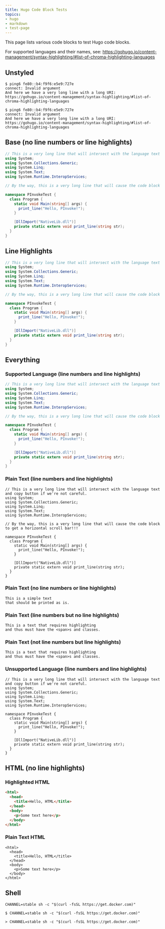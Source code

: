 ```yaml
---
title: Hugo Code Block Tests
topics:
- hugo
- markdown
- test-page
---
```


This page lists various code blocks to test Hugo code blocks.

For supported languages and their names, see: <https://gohugo.io/content-management/syntax-highlighting/#list-of-chroma-highlighting-languages>

## Unstyled

    $ ping6 fe80::b4:f9f6:e5e9:727e
    connect: Invalid argument
    And here we have a very long line with a long URI: https://gohugo.io/content-management/syntax-highlighting/#list-of-chroma-highlighting-languages

```
$ ping6 fe80::b4:f9f6:e5e9:727e
connect: Invalid argument
And here we have a very long line with a long URI: https://gohugo.io/content-management/syntax-highlighting/#list-of-chroma-highlighting-languages
```

## Base (no line numbers or line highlights)

```c#
// This is a very long line that will intersect with the language text and copy button if we're not careful.
using System;
using System.Collections.Generic;
using System.Linq;
using System.Text;
using System.Runtime.InteropServices;

// By the way, this is a very long line that will cause the code block to get a horizontal scroll bar!!!

namespace PInvokeTest {
  class Program {
    static void Main(string[] args) {
      print_line("Hello, PInvoke!");
    }

    [DllImport("NativeLib.dll")]
    private static extern void print_line(string str);
  }
}
```

## Line Highlights

```c# {hl_lines="1 6 8 13 16 17"}
// This is a very long line that will intersect with the language text and copy button if we're not careful.
using System;
using System.Collections.Generic;
using System.Linq;
using System.Text;
using System.Runtime.InteropServices;

// By the way, this is a very long line that will cause the code block to get a horizontal scroll bar!!!

namespace PInvokeTest {
  class Program {
    static void Main(string[] args) {
      print_line("Hello, PInvoke!");
    }

    [DllImport("NativeLib.dll")]
    private static extern void print_line(string str);
  }
}
```

## Everything

### Supported Language (line numbers and line highlights)

```c# {lineNos=true,hl_lines="1 6 8 13 16 17"}
// This is a very long line that will intersect with the language text and copy button if we're not careful.
using System;
using System.Collections.Generic;
using System.Linq;
using System.Text;
using System.Runtime.InteropServices;

// By the way, this is a very long line that will cause the code block to get a horizontal scroll bar!!!

namespace PInvokeTest {
  class Program {
    static void Main(string[] args) {
      print_line("Hello, PInvoke!");
    }

    [DllImport("NativeLib.dll")]
    private static extern void print_line(string str);
  }
}
```

### Plain Text (line numbers and line highlights)

``` {lineNos=true,hl_lines="1 6 8 13 16 17"}
// This is a very long line that will intersect with the language text and copy button if we're not careful.
using System;
using System.Collections.Generic;
using System.Linq;
using System.Text;
using System.Runtime.InteropServices;

// By the way, this is a very long line that will cause the code block to get a horizontal scroll bar!!!

namespace PInvokeTest {
  class Program {
    static void Main(string[] args) {
      print_line("Hello, PInvoke!");
    }

    [DllImport("NativeLib.dll")]
    private static extern void print_line(string str);
  }
}
```

### Plain Text (no line numbers or line highlights)

```
This is a simple text
that should be printed as is.
```

### Plain Text (line numbers but no line highlights)

``` {lineNos=true}
This is a text that requires highlighting
and thus must have the <span>s and classes.
```

### Plain Text (not line numbers but line highlights)

``` {hl_lines="2"}
This is a text that requires highlighting
and thus must have the <span>s and classes.
```

### Unsupported Language (line numbers and line highlights)

```looks-like-c#-but-is-not {lineNos=true,hl_lines="1 6 11 14 15"}
// This is a very long line that will intersect with the language text and copy button if we're not careful.
using System;
using System.Collections.Generic;
using System.Linq;
using System.Text;
using System.Runtime.InteropServices;

namespace PInvokeTest {
  class Program {
    static void Main(string[] args) {
      print_line("Hello, PInvoke!");
    }

    [DllImport("NativeLib.dll")]
    private static extern void print_line(string str);
  }
}
```

## HTML (no line highlights)

### Highlighted HTML

```html
<html>
  <head>
    <title>Hello, HTML</title>
  </head>
  <body>
    <p>Some text here</p>
  </body>
</html>
```

### Plain Text HTML

```
<html>
  <head>
    <title>Hello, HTML</title>
  </head>
  <body>
    <p>Some text here</p>
  </body>
</html>
```

## Shell

```shell
CHANNEL=stable sh -c "$(curl -fsSL https://get.docker.com)"
```

```shell
$ CHANNEL=stable sh -c "$(curl -fsSL https://get.docker.com)"
```

```shell
> CHANNEL=stable sh -c "$(curl -fsSL https://get.docker.com)"
```
